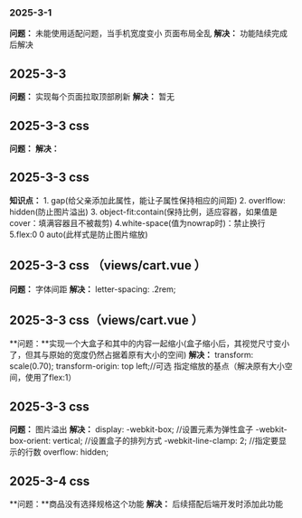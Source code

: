 <!-- 此处用来记录 遇到的坑 -->
### 2025-3-1
**问题：** 未能使用适配问题，当手机宽度变小 页面布局全乱
**解决：** 功能陆续完成后解决

## 2025-3-3
**问题：** 实现每个页面拉取顶部刷新
**解决：** 暂无

## 2025-3-3 css
**问题：**
**解决：**

## 2025-3-3 css
**知识点：** 1. gap(给父亲添加此属性，能让子属性保持相应的间距) 2. overlflow: hidden(防止图片溢出) 3. object-fit:contain(保持比例，适应容器，如果值是cover：填满容器且不被裁剪) 4.white-space(值为nowrap时)：禁止换行
5.flex:0 0 auto(此样式是防止图片缩放)



## 2025-3-3 css （views/cart.vue ）
**问题：** 字体间距
**解决：** letter-spacing: .2rem;

## 2025-3-3 css（views/cart.vue ）
**问题：**实现一个大盒子和其中的内容一起缩小(盒子缩小后，其视觉尺寸变小了，但其与原始的宽度仍然占据着原有大小的空间)
**解决：** transform:  scale(0.70);  transform-origin: top left;//可选 指定缩放的基点（解决原有大小空间，使用了flex:1）

## 2025-3-3 css
**问题：** 图片溢出
**解决：** display: -webkit-box; //设置元素为弹性盒子
      -webkit-box-orient: vertical; //设置盒子的排列方式
      -webkit-line-clamp: 2; //指定要显示的行数
      overflow: hidden;

## 2025-3-4 css
**问题：**商品没有选择规格这个功能
**解决：** 后续搭配后端开发时添加此功能

